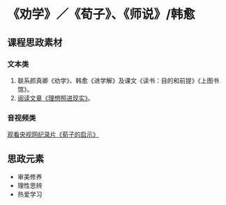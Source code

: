 # 《劝学》／《荀子》、《师说》/韩愈

## 课程思政素材

### 文本类

1. 联系颜真卿《劝学》、韩愈《进学解》及课文《读书：目的和前提》《上图书馆》。
2. [阅读文章《理想照进现实》](https://www.163.com/dy/article/ECPB9GC60521KK2L.html)。

### 音视频类

[观看央视网纪录片《荀子的启示》](https://tv.cctv.com/2010/04/13/VIDE1355517909703221.shtml)

## 思政元素

- 审美修养
- 理性思辨
- 热爱学习
